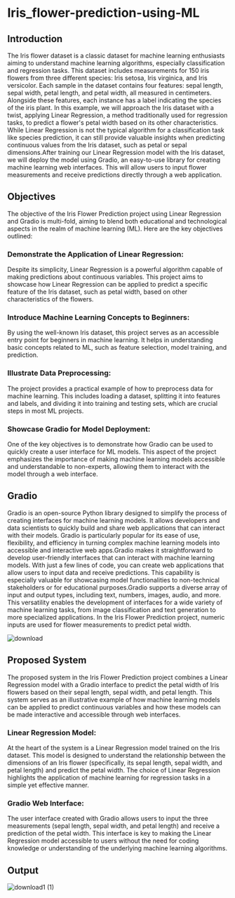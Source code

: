 # Iris_flower-prediction-using-ML

## Introduction
 The Iris flower dataset is a classic dataset for machine learning enthusiasts aiming to understand machine learning algorithms, especially classification and regression tasks. This dataset includes measurements for 150 iris flowers from three different species: Iris setosa, Iris virginica, and Iris versicolor. Each sample in the dataset contains four features: sepal length, sepal width, petal length, and petal width, all measured in centimeters. Alongside these features, each instance has a label indicating the species of the iris plant.
 In this example, we will approach the Iris dataset with a twist, applying Linear Regression, a method traditionally used for regression tasks, to predict a flower's petal width based on its other characteristics. While Linear Regression is not the typical algorithm for a classification task like species prediction, it can still provide valuable insights when predicting continuous values from the Iris dataset, such as petal or sepal dimensions.After training our Linear Regression model with the Iris dataset, we will deploy the model using Gradio, an easy-to-use library for creating machine learning web interfaces. This will allow users to input flower measurements and receive predictions directly through a web application.
## Objectives
The objective of the Iris Flower Prediction project using Linear Regression and Gradio is multi-fold, aiming to blend both educational and technological aspects in the realm of machine learning (ML). Here are the key objectives outlined:
### Demonstrate the Application of Linear Regression: 
Despite its simplicity, Linear Regression is a powerful algorithm capable of making predictions about continuous variables. This project aims to showcase how Linear Regression can be applied to predict a specific feature of the Iris dataset, such as petal width, based on other characteristics of the flowers.
### Introduce Machine Learning Concepts to Beginners:
By using the well-known Iris dataset, this project serves as an accessible entry point for beginners in machine learning. It helps in understanding basic concepts related to ML, such as feature selection, model training, and prediction.
### Illustrate Data Preprocessing:
The project provides a practical example of how to preprocess data for machine learning. This includes loading a dataset, splitting it into features and labels, and dividing it into training and testing sets, which are crucial steps in most ML projects.
### Showcase Gradio for Model Deployment:
One of the key objectives is to demonstrate how Gradio can be used to quickly create a user interface for ML models. This aspect of the project emphasizes the importance of making machine learning models accessible and understandable to non-experts, allowing them to interact with the model through a web interface.
## Gradio
Gradio is an open-source Python library designed to simplify the process of creating interfaces for machine learning models. It allows developers and data scientists to quickly build and share web applications that can interact with their models. Gradio is particularly popular for its ease of use, flexibility, and efficiency in turning complex machine learning models into accessible and interactive web apps.Gradio makes it straightforward to develop user-friendly interfaces that can interact with machine learning models. With just a few lines of code, you can create web applications that allow users to input data and receive predictions. This capability is especially valuable for showcasing model functionalities to non-technical stakeholders or for educational purposes.Gradio supports a diverse array of input and output types, including text, numbers, images, audio, and more. This versatility enables the development of interfaces for a wide variety of machine learning tasks, from image classification and text generation to more specialized applications. In the Iris Flower Prediction project, numeric inputs are used for flower measurements to predict petal width.


   ![download](https://github.com/SaranyaR-btech/Iris_flower-prediction-using-ML/assets/143238930/f2ce03b9-8e1e-4846-bb41-69eb810d11b6)

## Proposed System
The proposed system in the Iris Flower Prediction project combines a Linear Regression model with a Gradio interface to predict the petal width of Iris flowers based on their sepal length, sepal width, and petal length. This system serves as an illustrative example of how machine learning models can be applied to predict continuous variables and how these models can be made interactive and accessible through web interfaces.
### Linear Regression Model:
At the heart of the system is a Linear Regression model trained on the Iris dataset. This model is designed to understand the relationship between the dimensions of an Iris flower (specifically, its sepal length, sepal width, and petal length) and predict the petal width. The choice of Linear Regression highlights the application of machine learning for regression tasks in a simple yet effective manner.
### Gradio Web Interface: 
The user interface created with Gradio allows users to input the three measurements (sepal length, sepal width, and petal length) and receive a prediction of the petal width. This interface is key to making the Linear Regression model accessible to users without the need for coding knowledge or understanding of the underlying machine learning algorithms.
## Output
![download1 (1)](https://github.com/SaranyaR-btech/Iris_flower-prediction-using-ML/assets/143238930/b06bed6f-d95d-48f5-8950-b606269287f8)

